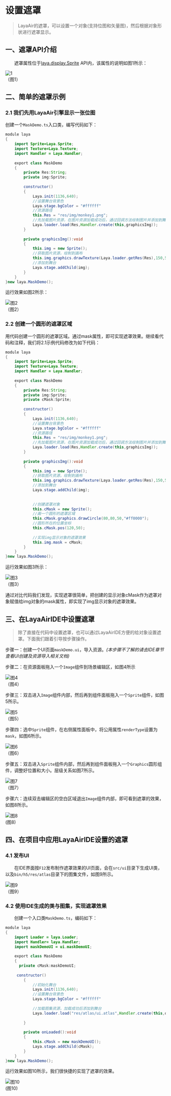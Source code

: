 # 设置遮罩

> LayaAir的遮罩，可以设置一个对象(支持位图和矢量图)，然后根据对象形状进行遮罩显示。 
>



## 一、遮罩API介绍

　　遮罩属性位于[laya.display.Sprite](http://layaair.ldc.layabox.com/api/index.html?category=Core&class=laya.display.Sprite#mask) API内，该属性的说明如图1所示：

![1](img/1.jpg)<br />（图1）



## 二、简单的遮罩示例

### 2.1 我们先用LayaAir引擎显示一张位图

创建一个`MaskDemo.ts`入口类，编写代码如下：

```java
module laya
{
	import Sprite=Laya.Sprite;
	import Texture=Laya.Texture;
	import Handler = Laya.Handler;
  
	export class MaskDemo
	{
		private Res:String;
		private img:Sprite;
      
		constructor()
		{
			Laya.init(1136,640);
			//设置舞台背景色
			Laya.stage.bgColor = "#ffffff"        
			//资源路径              
			this.Res = "res/img/monkey1.png";
			//先加载图片资源，在图片资源加载成功后，通过回调方法绘制图片并添加到舞台
			Laya.loader.load(Res,Handler.create(this,graphicsImg));          
		}
			
		private graphicsImg():void
		{
			this.img = new Sprite();
			//获取图片资源，绘制到画布
			this.img.graphics.drawTexture(Laya.loader.getRes(Res),150,50);
			//添加到舞台
			Laya.stage.addChild(img);
		}	
	}
}new laya.MaskDemo();
```

运行效果如图2所示：

![图2](img/2.jpg)<br />（图2）

### 2.2 创建一个圆形的遮罩区域

用代码创建一个圆形的遮罩区域。通过mask属性，即可实现遮罩效果。继续看代码和注释，我们将2.1示例代码修改为如下代码：

```java
module laya
{
	import Sprite=Laya.Sprite;
	import Texture=Laya.Texture;
	import Handler = Laya.Handler;
  
	export class MaskDemo
	{
		private Res:String;
		private img:Sprite;
      	private cMask:Sprite;
      
		constructor()
		{
			Laya.init(1136,640);
			//设置舞台背景色
			Laya.stage.bgColor = "#ffffff"        
			//资源路径              
			this.Res = "res/img/monkey1.png";
			//先加载图片资源，在图片资源加载成功后，通过回调方法绘制图片并添加到舞台
			Laya.loader.load(Res,Handler.create(this,graphicsImg));          
		}
			
		private graphicsImg():void
		{
			this.img = new Sprite();
			//获取图片资源，绘制到画布
			this.img.graphics.drawTexture(Laya.loader.getRes(Res),150,50);
			//添加到舞台
			Laya.stage.addChild(img);
          
          			
			//创建遮罩对象
			this.cMask = new Sprite();
			//画一个圆形的遮罩区域
			this.cMask.graphics.drawCircle(80,80,50,"#ff0000");
          	//圆形所在的位置坐标
			this.cMask.pos(120,50);
          
         	//实现img显示对象的遮罩效果
			this.img.mask = cMask;
		}	
	}
}new laya.MaskDemo();
```

运行效果如图3所示：

![图3](img/3.jpg) <br />（图3）

通过对比代码我们发现，实现遮罩很简单，把创建的显示对象cMask作为遮罩对象赋值给img对象的mask属性，即实现了img显示对象的遮罩效果。





## 三、在LayaAirIDE中设置遮罩

> 除了直接在代码中设置遮罩，也可以通过LayaAirIDE方便的给对象设置遮罩。下面我们跟着引导按步骤操作。

步骤一：创建一个UI页面`maskDemo.ui`，导入资源。*(本步骤不了解的请去IDE章节查看UI创建及资源导入相关文档)*



步骤二：在资源面板拖入一个`Image`组件到场景编辑区，如图4所示

![图4](img/4.jpg) <br /> （图4）



步骤三：双击进入`Image`组件内部，然后再到组件面板拖入一个`Sprite`组件，如图5所示。

![图5](img/5.jpg) <br /> （图5）





步骤四：选中`Sprite`组件，在右侧属性面板中，将公用属性`renderType`设置为`mask`，如图6所示。

![图6](img/6.jpg) <br /> （图6）



步骤五：双击进入`Sprite`组件内部，然后再到组件面板拖入一个`Graphics`圆形组件，调整好位置和大小。层级关系如图7所示。

![图7](img/7.jpg) <br /> （图7）



步骤六：连续双击编辑区的空白区域退出`Image`组件内部，即可看到遮罩的效果，如图8所示。

![图8](img/8.jpg) <br /> (图8)





## 四、在项目中应用LayaAirIDE设置的遮罩

### 4.1 发布UI

　　在IDE界面按`F12`发布制作遮罩效果的UI页面，会在`src/ui`目录下生成UI类，以及`bin/h5/res/atlas`目录下的图集文件，如图9所示。

![图9](img/9.jpg) <br />（图9）



### 4.2 使用IDE生成的类与图集，实现遮罩效果

　　创建一个入口类`MaskDemo.ts`，编码如下：

```java
module laya
{
	import Loader = laya.Loader;
	import Handler= laya.Handler;	
	import maskDemoUI = ui.maskDemoUI;
	
	export class MaskDemo
	{
      private cMask:maskDemoUI;
		
     constructor()
		{
			//初始化舞台
			Laya.init(1136,640);
			//设置舞台背景色
			Laya.stage.bgColor = "#ffffff"    
				
			//加载图集资源，加载成功后添加到舞台
			Laya.loader.load("res/atlas/ui.atlas",Handler.create(this,onLoaded));
			
		}
		
		private onLoaded():void
		{
			this.cMask = new maskDemoUI();
			Laya.stage.addChild(cMask);
		}
	}
}new laya.MaskDemo();
```

运行效果如图10所示，我们很快捷的实现了遮罩的效果。

![图10](img/10.jpg) <br /> (图10)

